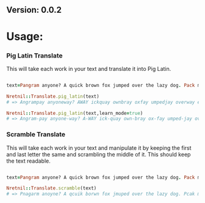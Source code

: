 <h2>Version: 0.0.2</h2>

<h1>Usage:</h1>

<h3>Pig Latin Translate</h3>
<p>This will take each work in your text and translate it into Pig Latin.</p>

```ruby

text=Pangram anyone? A quick brown fox jumped over the lazy dog. Pack my box with five dozen liquor jugs. A quick movement of the enemy will jeopardize six gunboats. The five boxing wizards jump quickly.

Nretnil::Translate.pig_latin(text)
# => Angrampay anyoneway? AWAY ickquay ownbray oxfay umpedjay overway ethay azylay ogday. Ackpay ymay oxbay ithway ivefay ozenday iquorlay ugsjay. AWAY ickquay ovementmay ofway ethay enemyway illway eopardizejay ixsay unboatsgay. Ethay ivefay oxingbay izardsway umpjay icklyquay.

Nretnil::Translate.pig_latin(text,learn_mode=true)
# => Angram-pay anyone-way? A-WAY ick-quay own-bray ox-fay umped-jay over-way e-thay azy-lay og-day. Ack-pay y-may ox-bay ith-way ive-fay ozen-day iquor-lay ugs-jay. A-WAY ick-quay ovement-may of-way e-thay enemy-way ill-way eopardize-jay ix-say unboats-gay. E-thay ive-fay oxing-bay izards-way ump-jay ickly-quay.

```

<h3>Scramble Translate</h3>
<p>This will take each work in your text and manipulate it by keeping the first and last letter the same and scrambling the middle of it.  This should keep the text readable.</p>

```ruby

text=Pangram anyone? A quick brown fox jumped over the lazy dog. Pack my box with five dozen liquor jugs. A quick movement of the enemy will jeopardize six gunboats. The five boxing wizards jump quickly.

Nretnil::Translate.scramble(text)
# => Pnagarm anoyne? A qcuik borwn fox jmuped over the lazy dog. Pcak my box with fvie dezon luiqor jgus. A qcuik mevmenot of the emney will jpoerzdiae six gbnuotas. The fvie boixng wadirzs jmup qcuikly.

```
